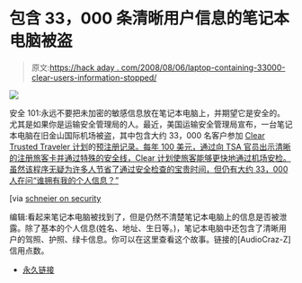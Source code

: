 # 包含 33，000 条清晰用户信息的笔记本电脑被盗

> 原文:[https://hack aday . com/2008/08/06/laptop-containing-33000-clear-users-information-stopped/](https://hackaday.com/2008/08/06/laptop-containing-33000-clear-users-information-stolen/)

![](../Images/4ed715a20996129098716a2434f87f65.png)

安全 101:永远不要把未加密的敏感信息放在笔记本电脑上，并期望它是安全的。尤其是如果你是运输安全管理局的人。最近，美国运输安全管理局宣布，一台笔记本电脑在旧金山国际机场被盗，其中包含大约 33，000 名客户参加 [Clear Trusted Traveler 计划](http://www.flyclear.com)的[预注册记录。每年 100 美元，通过向 TSA 官员出示清晰的注册旅客卡并通过特殊的安全线，Clear 计划使旅客能够更快地通过机场安检。虽然该程序无疑为许多人节省了通过安全检查的宝贵时间，但仍有大约 33，000 人在问“谁拥有我的个人信息？”](http://www.tsa.gov/press/releases/2008/0804.shtm)

[via [schneier on security](http://www.schneier.com/blog/archives/2008/08/laptop_with_tru.html)

编辑:看起来笔记本电脑被找到了，但是仍然不清楚笔记本电脑上的信息是否被泄露。除了基本的个人信息(姓名、地址、生日等。)，笔记本电脑中还包含了清晰用户的驾照、护照、绿卡信息。你可以在这里查看这个故事。链接的[AudioCraz-Z]信用点数。

*   [永久链接](http://www.tsa.gov/press/releases/2008/0804.shtm)